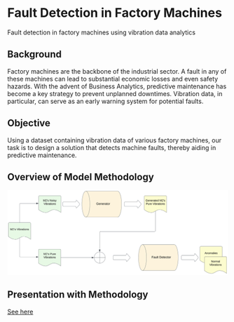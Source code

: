 # Fault Detection in Factory Machines

Fault detection in factory machines using vibration data analytics

## Background
Factory machines are the backbone of the industrial sector. A fault in any of these machines can lead to substantial economic losses and even safety hazards. With the advent of Business Analytics, predictive maintenance has become a key strategy to prevent unplanned downtimes. Vibration data, in particular, can serve as an early warning system for potential faults.

## Objective
Using a dataset containing vibration data of various factory machines, our task is to design a solution that detects machine faults, thereby aiding in predictive maintenance.

## Overview of Model Methodology
![multimodal-architecture](./images/multimodal-architecture.png)

## Presentation with Methodology
[See here](./docs/final-presentation.pdf)
